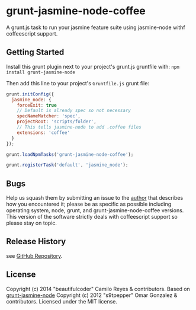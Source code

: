 # grunt-jasmine-node-coffee

A grunt.js task to run your jasmine feature suite using jasmine-node withf coffeescript support.

## Getting Started
Install this grunt plugin next to your project's grunt.js gruntfile with: `npm install grunt-jasmine-node`

Then add this line to your project's `Gruntfile.js` grunt file:

```javascript
grunt.initConfig({
  jasmine_node: {
    forceExit: true
    // Default is already spec so not necessary
    specNameMatcher: 'spec',
    projectRoot: 'scripts/folder',
    // This tells jasmine-node to add .coffee files
    extensions: 'coffee'
  }
});

grunt.loadNpmTasks('grunt-jasmine-node-coffee');

grunt.registerTask('default', 'jasmine_node');
```

## Bugs

Help us squash them by submitting an issue to the [author](https://github.com/beautifulcoder) that describes how you encountered it; please be as specific as possible including operating system, node, grunt, and grunt-jasmine-node-coffee versions. This version of the software strictly deals with coffeescript support so please stay on topic.

## Release History

see [GitHub Repository](https://github.com/beautifulcoder/grunt-jasmine-node-coffee).

## License
Copyright (c) 2014 "beautifulcoder" Camilo Reyes & contributors. Based on [grunt-jasmine-node](https://github.com/jasmine-contrib/grunt-jasmine-node) Copyright (c) 2012 "s9tpepper" Omar Gonzalez & contributors.
Licensed under the MIT license.
